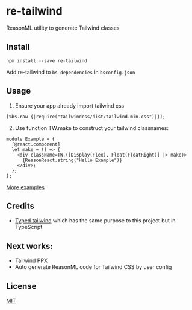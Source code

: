 # re-tailwind
ReasonML utility to generate Tailwind classes

## Install

```
npm install --save re-tailwind
```

Add re-tailwind to `bs-dependencies` in `bsconfig.json`

## Usage

1. Ensure your app already import tailwind css

```
[%bs.raw {|require("tailwindcss/dist/tailwind.min.css")|}];
```

2. Use function TW.make to construct your tailwind classnames:

```
module Example = {
  [@react.component]
  let make = () => {
    <div className=TW.([Display(Flex), Float(FloatRight)] |> make)>
      {ReasonReact.string("Hello Example")}
    </div>;
  };
};

```

[More examples](../master/examples)

## Credits
- [Typed tailwind](https://github.com/dvkndn/typed-tailwind) which has the same purpose to this project but in TypeScript

## Next works:
- Tailwind PPX
- Auto generate ReasonML code for Tailwind CSS by user config

## License
[MIT](https://choosealicense.com/licenses/mit)
